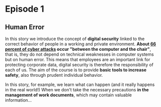 <h1 class="otherpages">Episode 1</h1>
<h2 class="home">Human Error</h2>

In this story we introduce the concept of <b>digital security</b> linked to the correct behavior of people in a working and private environment. <b>About <a href="https://www.social-engineer.org/social-engineering/social-engineering-infographic/">66 percent of cyber attacks</a> occur "between the computer and the chair"</b>, that is, they do not depend on technical weaknesses in computer systems but on human error. This means that employees are an important link for protecting corporate data, digital security is therefore the responsibility of each of us. The aim of the course is to provide <b>basic tools to increase safety</b>, also through prudent individual behavior.

In this story, for example, we learn what can happen (and it really happens in the real world!) When we don't take the necessary precautions <b>in the management of work documents</b>, which may contain valuable information...